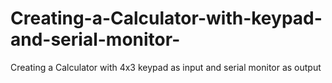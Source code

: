 # Creating-a-Calculator-with-keypad-and-serial-monitor-
Creating a Calculator with 4x3 keypad as input and serial monitor as output 
